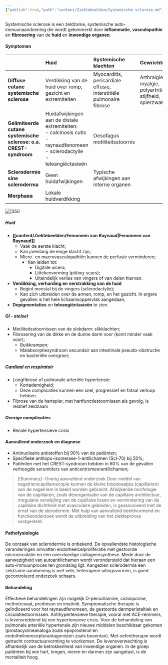 ```yaml
---
{"publish":true,"path":"content/Ziektebeelden/Systemische sclerose.md","permalink":"/content/ziektebeelden/systemische-sclerose/","title":"Systemische sclerose","tags":["Reumatologie","Ziektebeeld"]}
---
```



Systemische sclerose is een zeldzame, systemische auto-immuunaandoening die wordt gekenmerkt door **inflammatie**, **vasculopathie** en **fibrosering** van de **huid** en **inwendige organen**.

#### Symptomen

|      | Huid  | Systemische klachten | Gewrichten | 
|:-----|:-----| :----| :----|
| **Diffuse cutane systemische sclerose**     | Verdikking van de huid over romp, gezicht en extremiteiten  | Myocarditis, pericardiale effusie, interstitiële pulmonaire fibrose    | Arthralgie, myalgie, polyartritis, stijfheid, spierzwakte |
| **Gelimiteerde cutane systemische sclerose: o.a. CREST-syndroom** | Huidafwijkingen aan de distale extremiteiten: </br> - calcinosis cutis </br> - raynaudfenomeen  </br> - sclerodactylie </br> - teleangiëctasieën | Oesofagus motiliteitsstoornis |
| **Sclerodermie sine scleroderma**     |  Geen huidafwijkingen  |Typische afwijkingen aan interne organen |
| **Morphaea** | Lokale huidverdikking |

![|350](https://i.imgur.com/CQStesS.png)

##### Huid
- **[[content/Ziektebeelden/Fenomeen van Raynaud\|Fenomeen van Raynaud]]**
	- Vaak de eerste klacht;
	- Kan jarenlang de enige klacht zijn;
	- Micro- en macrovasculopathiën kunnen de perfusie verminderen;
		- Kan leiden tot:
			- Digitale ulcera;
			- Littekenvorming (pitting-scars);
			- Uiteindelijk verlies van vingers of van delen hiervan.
- **Verdikking, verharding en verstrakking van de huid**
	- Begint meestal bij de vingers (sclerodactylie);
	- Kan zich uitbreiden over de armen, romp, en het gezicht. In ergere gevallen is het hele lichaamsoppervlak aangedaan;
- **Depigmentaties** en **teleangiëctasieën** te zien. 


##### GI - stelsel
- Motiliteitsstoornissen van de slokdarm: slikklachten;
- Fibrosering van de dikke en de dunne darm voor (komt minder vaak voor); 
	- Buikkrampen;
	- Malabsorptiesyndroom secundair aan intestinale pseudo-obstructie en bacteriële overgroei;
##### Cardiaal en respiratoir
- Longfibrose of pulmonale arteriële hypertensie:
	- Kortademigheid;
	- Deze complicaties kunnen een snel, progressief en fataal verloop hebben. 
- Fibrose van de hartspier, met hartfunctiestoornissen als gevolg, is relatief zeldzaam
##### Overige complicaties
- Renale hypertensieve crisis

#### Aanvullend onderzoek en diagnose
- Antinucleaire antistoffen bij 90% van de patiënten;
- Specifieke antitopo-isomerase-1-antilichamen (Scl-70) bij 50%;
- Patiënten met het CREST-syndroom hebben in 60% van de gevallen verhoogde serumtiters van anticentromeerantilichamen;

> [!Summary]- Overig aanvullend onderzoek
> Door middel van nagelriemcapillaroscopie kunnen de kleine bloedvaatjes (capillairen) van de nagelriem in beeld worden gebracht. Afwijkende morfologie van de capillairen, zoals desorganisatie van de capillaire architectuur, irregulaire verwijding van de capillaire lissen en vermindering van de capillaire dichtheid met avasculaire gebieden, is geassocieerd met de ernst van de slerodermie. Met hulp van aanvullend beeldvormend en functieonderzoek wordt de uitbreiding van het ziekteproces vastgesteld.

#### Pathofysiologie
De oorzaak van sclerodermie is onbekend. De opvallendste histologische veranderingen omvatten endotheelcelproliferatie met gestoorde microcirculatie en een overvloedige collageensynthese. Mede door de aanwezigheid van autoantilichamen wordt verondersteld dat hieraan een auto-immuunproces ten grondslag ligt. Aangezien sclerodermie een zeldzame aandoening is met vele, heterogene uitingsvormen, is goed gecontroleerd onderzoek schaars.

#### Behandeling

Effectieve behandelingen zijn mogelijk D-penicillamine, ciclosporine, methotrexaat, prednison en imatinib. Symptomatische therapie is geïndiceerd voor het raynaudfenomeen, de gestoorde darmperistaltiek en circulatiestoornissen. Antihypertensieve therapie, vooral met ACE-remmers, is levensreddend bij een hypertensieve crisis. Voor de behandeling van pulmonale arteriële hypertensie zijn nieuwe middelen beschikbaar gekomen (prostacyclineanaloga zoals epoprostenol en endothelinereceptorantagonisten zoals bosentan). Met oefentherapie wordt getracht contractuurvorming te voorkomen. De levensverwachting is afhankelijk van de betrokkenheid van inwendige organen. In de groep patiënten bij wie hart, longen, nieren en darmen zijn aangetast, is de mortaliteit hoog.